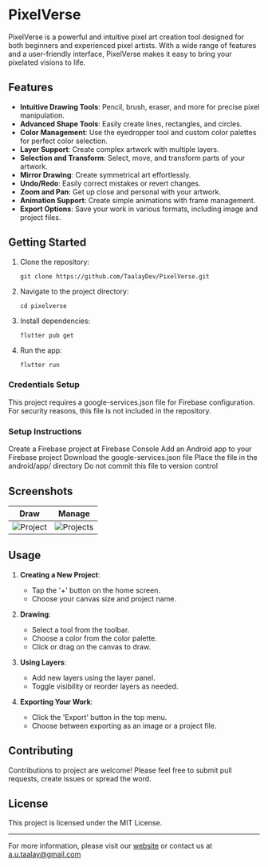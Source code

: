# PixelVerse

PixelVerse is a powerful and intuitive pixel art creation tool designed for both beginners and experienced pixel artists. With a wide range of features and a user-friendly interface, PixelVerse makes it easy to bring your pixelated visions to life.

## Features

- **Intuitive Drawing Tools**: Pencil, brush, eraser, and more for precise pixel manipulation.
- **Advanced Shape Tools**: Easily create lines, rectangles, and circles.
- **Color Management**: Use the eyedropper tool and custom color palettes for perfect color selection.
- **Layer Support**: Create complex artwork with multiple layers.
- **Selection and Transform**: Select, move, and transform parts of your artwork.
- **Mirror Drawing**: Create symmetrical art effortlessly.
- **Undo/Redo**: Easily correct mistakes or revert changes.
- **Zoom and Pan**: Get up close and personal with your artwork.
- **Animation Support**: Create simple animations with frame management.
- **Export Options**: Save your work in various formats, including image and project files.

## Getting Started

1. Clone the repository:
   ```
   git clone https://github.com/TaalayDev/PixelVerse.git
   ```
2. Navigate to the project directory:
   ```
   cd pixelverse
   ```
3. Install dependencies:
   ```
   flutter pub get
   ```
4. Run the app:
   ```
   flutter run
   ```

### Credentials Setup
This project requires a google-services.json file for Firebase configuration. For security reasons, this file is not included in the repository.

### Setup Instructions
Create a Firebase project at Firebase Console
Add an Android app to your Firebase project
Download the google-services.json file
Place the file in the android/app/ directory
Do not commit this file to version control

## Screenshots

Draw | Manage
--- | ---
![Project]([https://is2-ssl.mzstatic.com/image/thumb/PurpleSource211/v4/38/31/39/383139bc-269f-7f28-7abe-b3645e912cc2/Screenshot_2025-04-25_at_01.04.06.png/0x0ss.png](https://is2-ssl.mzstatic.com/image/thumb/PurpleSource221/v4/6f/d2/d0/6fd2d0fd-0090-534f-016e-c2fde012c4cb/_U041d_U043e_U0432_U044b_U0438_U0306__U043f_U0440_U043e_U0435_U043a_U0442__U00286_U0029.png/0x0ss.png)) | ![Projects]([https://is2-ssl.mzstatic.com/image/thumb/PurpleSource211/v4/b0/f8/2f/b0f82fde-12a4-1274-4566-9f250deb690c/Screenshot_2025-04-25_at_01.29.12.png/0x0ss.png](https://is2-ssl.mzstatic.com/image/thumb/PurpleSource221/v4/da/11/e9/da11e953-8fd6-597b-7715-9ad2dcc0e8b8/_U041d_U043e_U0432_U044b_U0438_U0306__U043f_U0440_U043e_U0435_U043a_U0442__U00289_U0029.png/0x0ss.png))

## Usage

1. **Creating a New Project**: 
   - Tap the '+' button on the home screen.
   - Choose your canvas size and project name.

2. **Drawing**: 
   - Select a tool from the toolbar.
   - Choose a color from the color palette.
   - Click or drag on the canvas to draw.

3. **Using Layers**:
   - Add new layers using the layer panel.
   - Toggle visibility or reorder layers as needed.

4. **Exporting Your Work**:
   - Click the 'Export' button in the top menu.
   - Choose between exporting as an image or a project file.

## Contributing

Contributions to project are welcome! Please feel free to submit pull requests, create issues or spread the word.

## License

This project is licensed under the MIT License.

---

For more information, please visit our [website](https://taalaydev.github.io) or contact us at a.u.taalay@gmail.com
